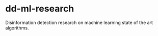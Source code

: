 # dd-ml-research
Disinformation detection research on machine learning state of the art algorithms.
